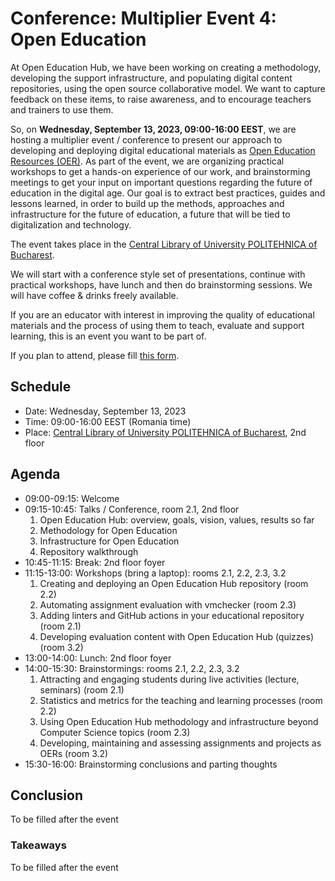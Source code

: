 # Conference: Multiplier Event 4: Open Education

At Open Education Hub, we have been working on creating a methodology, developing the support infrastructure, and populating digital content repositories, using the open source collaborative model.
We want to capture feedback on these items, to raise awareness, and to encourage teachers and trainers to use them.

So, on **Wednesday, September 13, 2023, 09:00-16:00 EEST**, we are hosting a multiplier event / conference to present our approach to developing and deploying digital educational materials as [Open Education Resources (OER)](https://en.wikipedia.org/wiki/Open_educational_resources).
As part of the event, we are organizing practical workshops to get a hands-on experience of our work, and brainstorming meetings to get your input on important questions regarding the future of education in the digital age.
Our goal is to extract best practices, guides and lessons learned, in order to build up the methods, approaches and infrastructure for the future of education, a future that will be tied to digitalization and technology.

The event takes place in the [Central Library of University POLITEHNICA of Bucharest](https://goo.gl/maps/8NuZ3HXr7pKTToSp7).

We will start with a conference style set of presentations, continue with practical workshops, have lunch and then do brainstorming sessions.
We will have coffee & drinks freely available.

If you are an educator with interest in improving the quality of educational materials and the process of using them to teach, evaluate and support learning, this is an event you want to be part of.

If you plan to attend, please fill [this form](https://forms.gle/nLmRaEcYTbP7zyiC6).

## Schedule

* Date: Wednesday, September 13, 2023
* Time: 09:00-16:00 EEST (Romania time)
* Place: [Central Library of University POLITEHNICA of Bucharest](https://goo.gl/maps/8NuZ3HXr7pKTToSp7), 2nd floor

## Agenda

* 09:00-09:15: Welcome
* 09:15-10:45: Talks / Conference, room 2.1, 2nd floor
  1. Open Education Hub: overview, goals, vision, values, results so far
  1. Methodology for Open Education
  1. Infrastructure for Open Education
  1. Repository walkthrough
* 10:45-11:15: Break: 2nd floor foyer
* 11:15-13:00: Workshops (bring a laptop): rooms 2.1, 2.2, 2.3, 3.2
  1. Creating and deploying an Open Education Hub repository (room 2.2)
  1. Automating assignment evaluation with vmchecker (room 2.3)
  1. Adding linters and GitHub actions in your educational repository (room 2.1)
  1. Developing evaluation content with Open Education Hub (quizzes) (room 3.2)
* 13:00-14:00: Lunch: 2nd floor foyer
* 14:00-15:30: Brainstormings: rooms 2.1, 2.2, 2.3, 3.2
  1. Attracting and engaging students during live activities (lecture, seminars) (room 2.1)
  1. Statistics and metrics for the teaching and learning processes (room 2.2)
  1. Using Open Education Hub methodology and infrastructure beyond Computer Science topics (room 2.3)
  1. Developing, maintaining and assessing assignments and projects as OERs (room 3.2)
* 15:30-16:00: Brainstorming conclusions and parting thoughts

## Conclusion

To be filled after the event

### Takeaways

To be filled after the event
